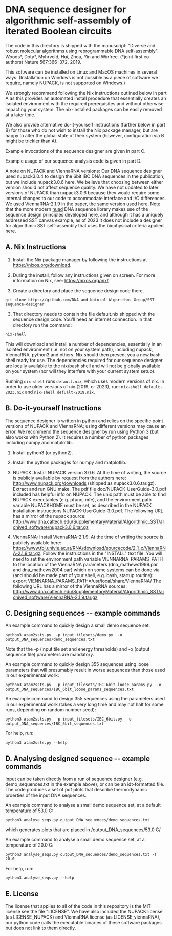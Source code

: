 
# DNA sequence designer for algorithmic self-assembly of iterated Boolean circuits 

The code in this directory is shipped with the manuscript:
"Diverse and robust molecular algorithms using reprogrammable DNA self-assembly".
Woods*, Doty*, Myhrvold, Hui, Zhou, Yin and Winfree. (*joint first co-authors)
Nature 567:366–372, 2019.

This software can be installed on Linux and MacOS machines in several ways. (Installation on Windows is not possible as a piece of software we require, namely NUPACK, is not supported on Windows.)

We strongly recommend following the Nix instructions outlined below in part A as this provides an automated install procedure that essentially creates an isolated environment with the required prerequisites and without otherwise impacting your system. The nix-installed packages can be easily removed at a later time.

We also provide alternative do-it-yourself instructions (further below in part B) for those who do not wish to install the Nix package manager, but are happy to alter the global state of their system (however, configuration via B might be trickier than A).

Example invocations of the sequence designer are given in part C.

Example usage of our sequence analysis code is given in part D. 

A note on NUPACK and ViennaRNA versions: Our DNA sequence designer used nupack3.0.4 to design the 6bit IBC DNA sequences in the publication, but we include nupack3.0.6 here. We believe that choosing between either version should not affect sequence quality. We have not updated to later versions of NUPACK than nupack3.0.6 because they would require some internal changes to our code to accommodate interface and I/O differences. We used ViennaRNA-2.1.9 in the paper, the same version used here. Note that the more modern [nuad](https://github.com/UC-Davis-molecular-computing/nuad/) DNA sequence library makes use of the sequence design principles developed here, and although it has a uniquely addressed SST canvas example, as of 2023 it does not include a designer for algorithmic SST self-assembly that uses the biophysical criteria applied here. 


## A. Nix Instructions

1. Install the Nix package manager by following the instructions at <https://nixos.org/download>.
2. During the install, follow any instructions given on screen. For more information on Nix, see: <https://nixos.org/nix/>.

3. Create a directory and place the sequence design code there.
```
git clone https://github.com/DNA-and-Natural-Algorithms-Group/SST-sequence-designer
``` 

3. That directory needs to contain the file default.nix shipped with the sequence design code. You'll need an internet connection. In that directory run the command:
```
nix-shell
```
This will download and install a number of dependencies, essentially in an isolated environment (i.e. not on your system path), including nupack, ViennaRNA, python3 and others. Nix should then present you a new bash shell ready for use. The dependencies required for our sequence designer are locally available to the nix/bash shell and will not be globally available on your system (nor will they interfere with your current system setup).

Running `nix-shell` runs `default.nix`, which uses modern versions of nix. In order to use older versions of nix (2019, or 2023), run: `nix-shell default-2023.nix` and `nix-shell defualt-2019.nix`. 


## B. Do-it-yourself Instructions

The sequence designer is written in python and relies on the specific point versions of NUPACK and ViennaRNA; using different versions may cause an error. We recommend the sequence designer by run using Python 3 (but also works with Python 2). It requires a number of python packages including numpy and matplotlib.

1. Install python3 (or python2).

2. Install the python packages for numpy and matplotlib.

3. NUPACK: Install NUPACK version 3.0.6. At the time of writing, the source is publicly available by request from the authors here: http://www.nupack.org/downloads (shipped as nupack3.0.6.tar.gz). Extract and run GNU make. The pdf file doc/NUPACK-UserGuide-3.0.pdf included has helpful info on NUPACK. The unix path must be able to find NUPACK executables (e.g. pfunc, mfe), and the environment path variable NUPACKHOME must be set, as described in the NUPACK installation instructions NUPACK-UserGuide-3.0.pdf. The following URL has a mirror of the nupack source:
http://www.dna.caltech.edu/SupplementaryMaterial/Algorithmic_SST/archived_software/nupack3.0.6.tar.gz

4. ViennaRNA: Install ViennaRNA-2.1.9. At the time of writing the source is publicly available here: https://www.tbi.univie.ac.at/RNA/download/sourcecode/2_1_x/ViennaRNA-2.1.9.tar.gz. Follow the instructions in the "INSTALL" text file. You will need to set the environment path variable VIENNARNA_PARAMS_PATH to the location of the ViennaRNA parameters (dna_mathews1999.par and dna_mathews2004.par) which on some systems can be done via (and should be made part of your shell, e.g. bash, startup routine):
export VIENNARNA_PARAMS_PATH=/usr/local/share/ViennaRNA/
The following URL has a mirror of the ViennaRNA sources:
http://www.dna.caltech.edu/SupplementaryMaterial/Algorithmic_SST/archived_software/ViennaRNA-2.1.9.tar.gz


## C. Designing sequences -- example commands

An example command to quickly design a small demo sequence set:
```
python3 atam2ssts.py  -p input_tilesets/demo.py  -o  output_DNA_sequences/demo_sequences.txt
```
Note that the -p (input tile set and energy thresholds) and -o (output sequence file) parameters are mandatory. 

An example command to quickly design 355 sequences using loose parameters that will presumably result in worse sequences than those used in our experimental work:
```
python3 atam2ssts.py  -p input_tilesets/IBC_6bit_loose_params.py  -o output_DNA_sequences/IBC_6bit_loose_params_sequences.txt
```

An example command to design 355 sequences using the parameters used in our experimental work (takes a very long time and may not halt for some runs, depending on random number seed):
```
python3 atam2ssts.py  -p input_tilesets/IBC_6bit.py  -o output_DNA_sequences/IBC_6bit_sequences.txt
```

For help, run:
```
python3 atam2ssts.py --help 
```


## D. Analysing designed sequence -- example commands

Input can be taken directly from a run of sequence designer (e.g. demo_sequences.txt in the example above), or can be an idt-formatted file. The code produces a set of pdf plots that describe thermodynamic proerties of the input DNA sequences. 

An example command to analyse a small demo sequence set, at a default temperature of 53.0 C: 
```
python3 analyse_seqs.py output_DNA_sequences/demo_sequences.txt
```
which generates plots that are placed in /output_DNA_sequences/53.0 C/

An example command to analyse a small demo sequence set, at a temperature of 20.0 C: 
```
python3 analyse_seqs.py output_DNA_sequences/demo_sequences.txt -T 20.0
```

For help, run:
```
python3 analyse_seqs.py --help 
```


## E. License

The license that applies to all of the code in this repository is the MIT license see the file "LICENSE". We have also included the NUPACK license (as LICENSE_NUPACK) and ViennaRNA license (as LICENSE_viennaRNA), our python code calls the executable binaries of these software packages but does not link to them directly.



